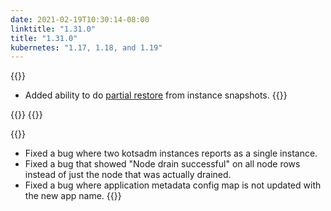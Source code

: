```yaml
---
date: 2021-02-19T10:30:14-08:00
linktitle: "1.31.0"
title: "1.31.0"
kubernetes: "1.17, 1.18, and 1.19"
---
```

{{<features>}}
* Added ability to do [partial restore](/kotsadm/snapshots/restore/) from instance snapshots.
{{</features>}}

{{<changes>}}
{{</changes>}}

{{<fixes>}}
* Fixed a bug where two kotsadm instances reports as a single instance.
* Fixed a bug that showed "Node drain successful" on all node rows instead of just the node that was actually drained.
* Fixed a bug where application metadata config map is not updated with the new app name.
{{</fixes>}}
